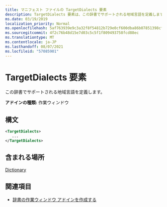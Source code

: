 ```yaml
---
title: マニフェスト ファイルの TargetDialects 要素
description: TargetDialects 要素は、この辞書でサポートされる地域言語を定義します。
ms.date: 03/19/2019
localization_priority: Normal
ms.openlocfilehash: 5af763939e9c3a32f8f54812b729e0cf600dba86b07851398cf832b67570cd90
ms.sourcegitcommit: 4f2c76b48d15e7d03c5c5f1f809493758fcd88ec
ms.translationtype: MT
ms.contentlocale: ja-JP
ms.lasthandoff: 08/07/2021
ms.locfileid: "57085901"
---
```

# <a name="targetdialects-element"></a>TargetDialects 要素

この辞書でサポートされる地域言語を定義します。

**アドインの種類:** 作業ウィンドウ

## <a name="syntax"></a>構文

```XML
<TargetDialects>
   ...
</TargetDialects>
```

## <a name="contained-in"></a>含まれる場所

[Dictionary](dictionary.md)

## <a name="see-also"></a>関連項目

- [辞書の作業ウィンドウ アドインを作成する](../../word/dictionary-task-pane-add-ins.md)
